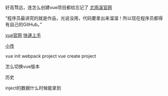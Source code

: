 好高骛远，连怎么创建vue项目都给忘记了
[尤雨溪官网](https://evanyou.me/)

“程序员最讲究的就是作品，光说没用，代码要拿出来溜溜！所以现在程序员都得有自己的GitHub。”

[vue官网](https://cn.vuejs.org/)
[快速上手](https://cn.vuejs.org/guide/introduction.html)

[小传](尤雨溪Vue登顶GitHub之路看似不难)

[](https://vuejs.bootcss.com/guide/)



vue init webpack project
vue create project

怎么切换vue版本

历史

inject的数据什么时候能拿到
